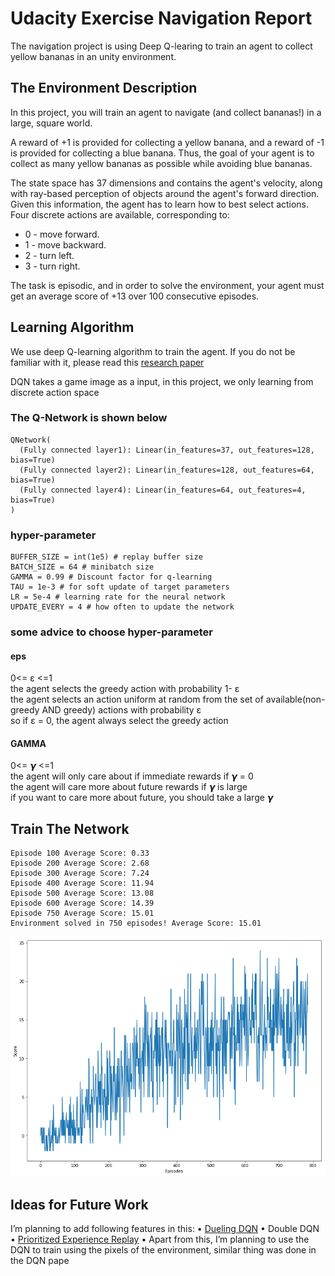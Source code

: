 # Udacity Exercise Navigation Report
The navigation project is using Deep Q-learing to train an agent to collect yellow bananas in an unity environment.
## The Environment Description
In this project, you will train an agent to navigate (and collect bananas!) in a large, square world.

A reward of +1 is provided for collecting a yellow banana, and a reward of -1 is provided for collecting a blue banana. Thus, the goal of your agent is to collect as many yellow bananas as possible while avoiding blue bananas.

The state space has 37 dimensions and contains the agent's velocity, along with ray-based perception of objects around the agent's forward direction. Given this information, the agent has to learn how to best select actions. Four discrete actions are available, corresponding to:

- 0 - move forward.
- 1 - move backward.
- 2 - turn left.
- 3 - turn right.

The task is episodic, and in order to solve the environment, your agent must get an average score of +13 over 100 consecutive episodes.
## Learning Algorithm
We use deep Q-learning algorithm to train the agent. If you do not be familiar with it, please read this [research paper](https://storage.googleapis.com/deepmind-media/dqn/DQNNaturePaper.pdf)

DQN takes a game image as a input, in this project, we only learning from discrete action space 

### The Q-Network is shown below

    QNetwork(
      (Fully connected layer1): Linear(in_features=37, out_features=128, bias=True)
      (Fully connected layer2): Linear(in_features=128, out_features=64, bias=True)
      (Fully connected layer4): Linear(in_features=64, out_features=4, bias=True)
    ) 
### hyper-parameter

    BUFFER_SIZE = int(1e5) # replay buffer size
    BATCH_SIZE = 64 # minibatch size
    GAMMA = 0.99 # Discount factor for q-learning
    TAU = 1e-3 # for soft update of target parameters
    LR = 5e-4 # learning rate for the neural network
    UPDATE_EVERY = 4 # how often to update the network
    
### some advice to choose hyper-parameter
#### eps
0<= ε <=1<br>
the agent selects the greedy action with probability 1- ε <br>
the agent selects an action uniform at random from the set of available(non-greedy AND greedy) actions with probability  ε <br>
so if  ε = 0, the agent always select the greedy action<br>
#### GAMMA
0<= 𝞬 <=1<br>
the agent will only care about if immediate rewards if 𝞬 = 0<br>
the agent will care more about future rewards if 𝞬 is large<br>
if you want to care more about future, you should take a large 𝞬

## Train The Network
    Episode 100	Average Score: 0.33
    Episode 200	Average Score: 2.68
    Episode 300	Average Score: 7.24
    Episode 400	Average Score: 11.94
    Episode 500	Average Score: 13.08
    Episode 600	Average Score: 14.39
    Episode 750	Average Score: 15.01
    Environment solved in 750 episodes!	Average Score: 15.01  
![train_network](https://github.com/ebt15/Udacity-Project-Navigation-DRLND/blob/master/assets/network.png?raw=true)

## Ideas for Future Work

I’m planning to add following features in this:
• [Dueling DQN](https://arxiv.org/abs/1511.06581)
• Double DQN
• [Prioritized Experience Replay](https://arxiv.org/abs/1511.05952)
• Apart from this, I’m planning to use the DQN to train using the pixels of the environment,
  similar thing was done in the DQN pape
